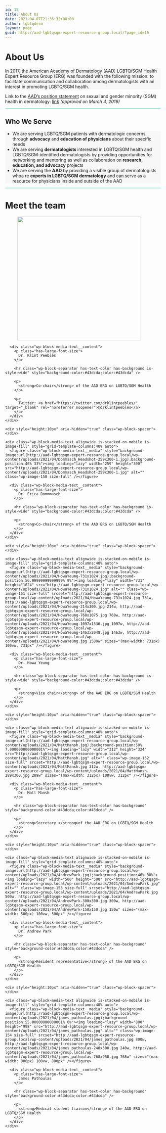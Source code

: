 ```yaml
---
id: 15
title: About Us
date: 2021-04-07T21:36:32+00:00
author: lgbtqderm
layout: page
guid: http://aad-lgbtqsgm-expert-resource-group.local/?page_id=15
---
```

# About Us

<p class="has-primary-color has-text-color has-background" style="background-color:#f7f7f7">
  In 2017, the American Academy of Dermatology (AAD) LGBTQ/SGM Health Expert Resource Group (ERG) was founded with the following mission: to facilitate communication and collaboration among dermatologists with an interest in promoting LGBTQ/SGM health.
</p>

Link to the <a rel="noreferrer noopener" href="https://server.aad.org/Forms/Policies/Uploads/PS/PS-Sexual%20and%20Gender%20Minority%20Health%20in%20Dermatology.pdf" data-type="URL" data-id="https://server.aad.org/Forms/Policies/Uploads/PS/PS-Sexual%20and%20Gender%20Minority%20Health%20in%20Dermatology.pdf" target="_blank">AAD&#8217;s position statement</a> on sexual and gender minority (SGM) health in dermatology: <a rel="noreferrer noopener" href="https://server.aad.org/Forms/Policies/Uploads/PS/PS-Sexual%20and%20Gender%20Minority%20Health%20in%20Dermatology.pdf" data-type="URL" data-id="https://server.aad.org/Forms/Policies/Uploads/PS/PS-Sexual%20and%20Gender%20Minority%20Health%20in%20Dermatology.pdf" target="_blank">link</a> _(approved on March 4, 2019)_

<hr class="wp-block-separator has-text-color has-background is-style-wide" style="background-color:#43dcda;color:#43dcda" />

## Who We Serve

<ul class="has-primary-color has-text-color has-background" style="background-color:#f7f7f7">
  <li>
    We are serving LGBTQ/SGM patients with dermatologic concerns through <strong>advocacy</strong> and <strong>education of physicians</strong> about their specific needs<br />
  </li>
  <li>
    We are serving <strong>dermatologists </strong>interested in LGBTQ/SGM health and LGBTQ/SGM-identified dermatologists by providing opportunities for networking and mentoring as well as collaboration on <strong>research, education, and advocacy</strong> projects<br />
  </li>
  <li>
    We are serving the <strong>AAD</strong> by providing a visible group of dermatologists whoa re <strong>experts in LGBTQ/SGM dermatology</strong> and can serve as a resource for physicians inside and outside of the AAD
  </li>
</ul>

<hr class="wp-block-separator has-text-color has-background is-style-wide" style="background-color:#43dcda;color:#43dcda" />

# Meet the team

<div class="wp-block-group alignwide">
  <div class="wp-block-group__inner-container">
    <div class="wp-block-media-text alignwide is-stacked-on-mobile is-vertically-aligned-top is-image-fill" style="grid-template-columns:37% auto">
      <figure class="wp-block-media-text__media" style="background-image:url(http://aad-lgbtqsgm-expert-resource-group.local/wp-content/uploads/2021/04/DrKlintPeebles_MD_FAAD.jpg);background-position:50% 23%"><img loading="lazy" width="400" height="400" src="http://aad-lgbtqsgm-expert-resource-group.local/wp-content/uploads/2021/04/DrKlintPeebles_MD_FAAD.jpg" alt="" class="wp-image-51 size-full" srcset="http://aad-lgbtqsgm-expert-resource-group.local/wp-content/uploads/2021/04/DrKlintPeebles_MD_FAAD.jpg 400w, http://aad-lgbtqsgm-expert-resource-group.local/wp-content/uploads/2021/04/DrKlintPeebles_MD_FAAD-300x300.jpg 300w, http://aad-lgbtqsgm-expert-resource-group.local/wp-content/uploads/2021/04/DrKlintPeebles_MD_FAAD-150x150.jpg 150w" sizes="(max-width: 400px) 100vw, 400px" /></figure>
      
      <div class="wp-block-media-text__content">
        <p class="has-large-font-size">
          Dr. Klint Peebles
        </p>
        
        <hr class="wp-block-separator has-text-color has-background is-style-wide" style="background-color:#43dcda;color:#43dcda" />
        
        <p>
          <strong>Co-chair</strong> of the AAD ERG on LGBTQ/SGM Health
        </p>
        
        <p>
          Twitter: <a href="https://twitter.com/drklintpeebles/" target="_blank" rel="noreferrer noopener">@drklintpeebles</a>
        </p>
      </div>
    </div>
    
    <div style="height:10px" aria-hidden="true" class="wp-block-spacer">
    </div>
    
    <div class="wp-block-media-text alignwide is-stacked-on-mobile is-image-fill" style="grid-template-columns:40% auto">
      <figure class="wp-block-media-text__media" style="background-image:url(http://aad-lgbtqsgm-expert-resource-group.local/wp-content/uploads/2021/04/Dommasch_Headshot-259x300-1.jpg);background-position:46% 33%"><img loading="lazy" width="259" height="300" src="http://aad-lgbtqsgm-expert-resource-group.local/wp-content/uploads/2021/04/Dommasch_Headshot-259x300-1.jpg" alt="" class="wp-image-150 size-full" /></figure>
      
      <div class="wp-block-media-text__content">
        <p class="has-large-font-size">
          Dr. Erica Dommmasch
        </p>
        
        <hr class="wp-block-separator has-text-color has-background is-style-wide" style="background-color:#43dcda;color:#43dcda" />
        
        <p>
          <strong>Co-chair</strong> of the AAD ERG on LGBTQ/SGM Health
        </p>
      </div>
    </div>
    
    <div style="height:10px" aria-hidden="true" class="wp-block-spacer">
    </div>
    
    <div class="wp-block-media-text alignwide is-stacked-on-mobile is-image-fill" style="grid-template-columns:40% auto">
      <figure class="wp-block-media-text__media" style="background-image:url(http://aad-lgbtqsgm-expert-resource-group.local/wp-content/uploads/2021/04/HowaYeung-731x1024.jpg);background-position:56.99999999999999% 9%"><img loading="lazy" width="731" height="1024" src="http://aad-lgbtqsgm-expert-resource-group.local/wp-content/uploads/2021/04/HowaYeung-731x1024.jpg" alt="" class="wp-image-151 size-full" srcset="http://aad-lgbtqsgm-expert-resource-group.local/wp-content/uploads/2021/04/HowaYeung-731x1024.jpg 731w, http://aad-lgbtqsgm-expert-resource-group.local/wp-content/uploads/2021/04/HowaYeung-214x300.jpg 214w, http://aad-lgbtqsgm-expert-resource-group.local/wp-content/uploads/2021/04/HowaYeung-768x1075.jpg 768w, http://aad-lgbtqsgm-expert-resource-group.local/wp-content/uploads/2021/04/HowaYeung-1097x1536.jpg 1097w, http://aad-lgbtqsgm-expert-resource-group.local/wp-content/uploads/2021/04/HowaYeung-1463x2048.jpg 1463w, http://aad-lgbtqsgm-expert-resource-group.local/wp-content/uploads/2021/04/HowaYeung.jpg 1500w" sizes="(max-width: 731px) 100vw, 731px" /></figure>
      
      <div class="wp-block-media-text__content">
        <p class="has-large-font-size">
          Dr. Howa Yeung
        </p>
        
        <hr class="wp-block-separator has-text-color has-background is-style-wide" style="background-color:#43dcda;color:#43dcda" />
        
        <p>
          <strong>Vice chair</strong> of the AAD ERG on LGBTQ/SGM Health
        </p>
      </div>
    </div>
    
    <div style="height:10px" aria-hidden="true" class="wp-block-spacer">
    </div>
    
    <div class="wp-block-media-text alignwide is-stacked-on-mobile is-image-fill" style="grid-template-columns:40% auto">
      <figure class="wp-block-media-text__media" style="background-image:url(http://aad-lgbtqsgm-expert-resource-group.local/wp-content/uploads/2021/04/MattMansh.jpg);background-position:50% 7.000000000000001%"><img loading="lazy" width="312" height="324" src="http://aad-lgbtqsgm-expert-resource-group.local/wp-content/uploads/2021/04/MattMansh.jpg" alt="" class="wp-image-152 size-full" srcset="http://aad-lgbtqsgm-expert-resource-group.local/wp-content/uploads/2021/04/MattMansh.jpg 312w, http://aad-lgbtqsgm-expert-resource-group.local/wp-content/uploads/2021/04/MattMansh-289x300.jpg 289w" sizes="(max-width: 312px) 100vw, 312px" /></figure>
      
      <div class="wp-block-media-text__content">
        <p class="has-large-font-size">
          Dr. Matt Mansh
        </p>
        
        <hr class="wp-block-separator has-text-color has-background" style="background-color:#43dcda;color:#43dcda" />
        
        <p>
          <strong>Secretary </strong>of the AAD ERG on LGBTQ/SGM Health
        </p>
      </div>
    </div>
    
    <div style="height:10px" aria-hidden="true" class="wp-block-spacer">
    </div>
    
    <div class="wp-block-media-text alignwide is-stacked-on-mobile is-image-fill" style="grid-template-columns:40% auto">
      <figure class="wp-block-media-text__media" style="background-image:url(http://aad-lgbtqsgm-expert-resource-group.local/wp-content/uploads/2021/04/AndrewPark.jpg);background-position:46% 38%"><img loading="lazy" width="500" height="500" src="http://aad-lgbtqsgm-expert-resource-group.local/wp-content/uploads/2021/04/AndrewPark.jpg" alt="" class="wp-image-153 size-full" srcset="http://aad-lgbtqsgm-expert-resource-group.local/wp-content/uploads/2021/04/AndrewPark.jpg 500w, http://aad-lgbtqsgm-expert-resource-group.local/wp-content/uploads/2021/04/AndrewPark-300x300.jpg 300w, http://aad-lgbtqsgm-expert-resource-group.local/wp-content/uploads/2021/04/AndrewPark-150x150.jpg 150w" sizes="(max-width: 500px) 100vw, 500px" /></figure>
      
      <div class="wp-block-media-text__content">
        <p class="has-large-font-size">
          Dr. Andrew Park
        </p>
        
        <hr class="wp-block-separator has-text-color has-background" style="background-color:#43dcda;color:#43dcda" />
        
        <p>
          <strong>Resident representative</strong> of the AAD ERG on LGBTQ/SGM Health
        </p>
      </div>
    </div>
    
    <div style="height:10px" aria-hidden="true" class="wp-block-spacer">
    </div>
    
    <div class="wp-block-media-text alignwide is-stacked-on-mobile is-image-fill" style="grid-template-columns:40% auto">
      <figure class="wp-block-media-text__media" style="background-image:url(http://aad-lgbtqsgm-expert-resource-group.local/wp-content/uploads/2021/04/james_pathoulas.jpg);background-position:55.00000000000001% 0%"><img loading="lazy" width="800" height="998" src="http://aad-lgbtqsgm-expert-resource-group.local/wp-content/uploads/2021/04/james_pathoulas.jpg" alt="" class="wp-image-154 size-full" srcset="http://aad-lgbtqsgm-expert-resource-group.local/wp-content/uploads/2021/04/james_pathoulas.jpg 800w, http://aad-lgbtqsgm-expert-resource-group.local/wp-content/uploads/2021/04/james_pathoulas-240x300.jpg 240w, http://aad-lgbtqsgm-expert-resource-group.local/wp-content/uploads/2021/04/james_pathoulas-768x958.jpg 768w" sizes="(max-width: 800px) 100vw, 800px" /></figure>
      
      <div class="wp-block-media-text__content">
        <p class="has-large-font-size">
          James Pathoulas
        </p>
        
        <hr class="wp-block-separator has-text-color has-background" style="background-color:#43dcda;color:#43dcda" />
        
        <p>
          <strong>Medical student liaison</strong> of the AAD ERG on LGBTQ/SGM Health
        </p>
      </div>
    </div>
  </div>
</div>
